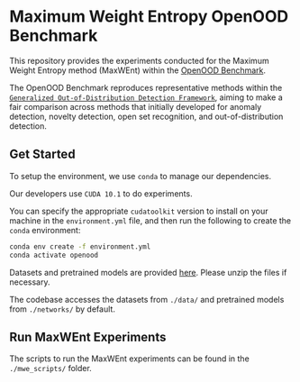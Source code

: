# Maximum Weight Entropy OpenOOD Benchmark

This repository provides the experiments conducted for the Maximum Weight Entropy method (MaxWEnt) within the [OpenOOD Benchmark](https://arxiv.org/abs/2210.07242).

The OpenOOD Benchmark reproduces representative methods within the [`Generalized Out-of-Distribution Detection Framework`](https://arxiv.org/abs/2110.11334),
aiming to make a fair comparison across methods that initially developed for anomaly detection, novelty detection, open set recognition, and out-of-distribution detection.

## Get Started

To setup the environment, we use `conda` to manage our dependencies.

Our developers use `CUDA 10.1` to do experiments.

You can specify the appropriate `cudatoolkit` version to install on your machine in the `environment.yml` file, and then run the following to create the `conda` environment:
```bash
conda env create -f environment.yml
conda activate openood
```

Datasets and pretrained models are provided [here](https://entuedu-my.sharepoint.com/:f:/g/personal/jingkang001_e_ntu_edu_sg/Eso7IDKUKQ9AoY7hm9IU2gIBMWNnWGCYPwClpH0TASRLmg?e=kMrkVQ).
Please unzip the files if necessary.

The codebase accesses the datasets from `./data/` and pretrained models from `./networks/` by default.

## Run MaxWEnt Experiments

The scripts to run the MaxWEnt experiments can be found in the `./mwe_scripts/` folder.
